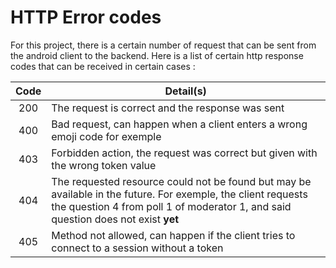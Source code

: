 # HTTP Error codes
For this project, there is a certain number of request that can be sent from the android client to the backend. Here is a list of certain http response codes that can be received in certain cases :

| Code | Detail(s) |
|:----:|--------------|
|200   | The request is correct and the response was sent |
|400   | Bad request, can happen when a client enters a wrong emoji code for exemple |
|403   | Forbidden action, the request was correct but given with the wrong token value |
|404   | The requested resource could not be found but may be available in the future. For exemple, the client requests the question 4 from poll 1 of moderator 1, and said question does not exist **yet** |
|405   | Method not allowed, can happen if the client tries to connect to a session without a token |

